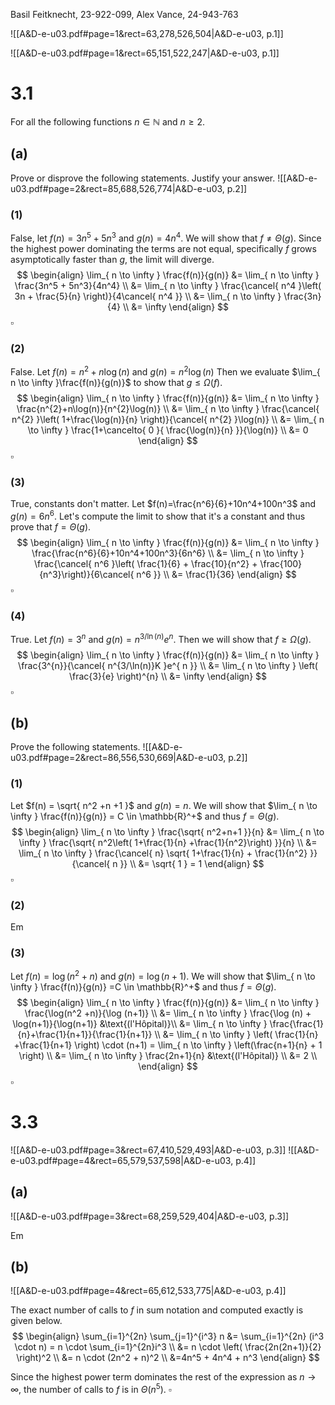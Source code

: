 Basil Feitknecht, 23-922-099,
Alex Vance, 24-943-763


![[A&D-e-u03.pdf#page=1&rect=63,278,526,504|A&D-e-u03, p.1]]

![[A&D-e-u03.pdf#page=1&rect=65,151,522,247|A&D-e-u03, p.1]]

<div class="page-break" style="page-break-before: always;"></div>

# 3.1
For all the following functions $n \in \mathbb{N}$ and $n \geq 2$.

## (a)
Prove or disprove the following statements. Justify your answer.
![[A&D-e-u03.pdf#page=2&rect=85,688,526,774|A&D-e-u03, p.2]]

### (1)
False, let $f(n) =3n^5+5n^3$ and $g(n)=4n^4$. We will show that $f \neq \Theta(g)$. Since the highest power dominating the terms are not equal, specifically $f$ grows asymptotically faster than $g$, the limit will diverge.
$$
\begin{align}
\lim_{ n \to \infty }  \frac{f(n)}{g(n)} &= \lim_{ n \to \infty } \frac{3n^5 + 5n^3}{4n^4} \\
&= \lim_{ n \to \infty } \frac{\cancel{ n^4 }\left( 3n + \frac{5}{n} \right)}{4\cancel{ n^4 }} \\
&= \lim_{ n \to \infty } \frac{3n}{4} \\
&= \infty
\end{align}
$$
$\square$

<div class="page-break" style="page-break-before: always;"></div>

### (2)
False. Let $f(n)=n^{2}+n\log(n)$ and $g(n)=n^{2}\log(n)$ Then we evaluate $\lim_{ n \to \infty }\frac{f(n)}{g(n)}$ to show that $g \leq\Omega(f)$.
$$
\begin{align}
\lim_{ n \to \infty }  \frac{f(n)}{g(n)} &= \lim_{ n \to \infty }  \frac{n^{2}+n\log(n)}{n^{2}\log(n)} \\
&= \lim_{ n \to \infty } \frac{\cancel{ n^{2} }\left( 1+\frac{\log(n)}{n} \right)}{\cancel{ n^{2} }\log(n)} \\
&= \lim_{ n \to \infty } \frac{1+\cancelto{ 0 }{ \frac{\log(n)}{n} }}{\log(n)} \\
&= 0
\end{align}
$$
$\square$

### (3)
True, constants don't matter. Let $f(n)=\frac{n^6}{6}+10n^4+100n^3$ and $g(n)=6n^6$. Let's compute the limit to show that it's a constant and thus prove that $f = \Theta(g)$.
$$
\begin{align}
\lim_{ n \to \infty } \frac{f(n)}{g(n)} &= \lim_{ n \to \infty } \frac{\frac{n^6}{6}+10n^4+100n^3}{6n^6} \\
&= \lim_{ n \to \infty } \frac{\cancel{ n^6 }\left( \frac{1}{6} + \frac{10}{n^2} + \frac{100}{n^3}\right)}{6\cancel{ n^6 }} \\
&= \frac{1}{36}
\end{align}
$$
$\square$

### (4)
True. Let $f(n) = 3^{n}$ and $g(n)=n^{3/\ln(n)}e^{ n }$. Then we will show that $f \geq \Omega(g)$.
$$
\begin{align}
\lim_{ n \to \infty } \frac{f(n)}{g(n)} &= \lim_{ n \to \infty } \frac{3^{n}}{\cancel{ n^{3/\ln(n)}K }e^{ n }} \\
&= \lim_{ n \to \infty } \left( \frac{3}{e} \right)^{n} \\
&= \infty
\end{align}
$$
$\square$


<div class="page-break" style="page-break-before: always;"></div>

## (b)
Prove the following statements.
![[A&D-e-u03.pdf#page=2&rect=86,556,530,669|A&D-e-u03, p.2]]

### (1)
Let $f(n) = \sqrt{ n^2 +n +1 }$ and $g(n)=n$. We will show that $\lim_{ n \to \infty } \frac{f(n)}{g(n)} = C \in \mathbb{R}^+$ and thus $f=\Theta(g)$.
$$
\begin{align}
\lim_{ n \to \infty } \frac{\sqrt{ n^2+n+1 }}{n} &= \lim_{ n \to \infty } \frac{\sqrt{ n^2\left( 1+\frac{1}{n} +\frac{1}{n^2}\right) }}{n} \\
&= \lim_{ n \to \infty } \frac{\cancel{ n} \sqrt{ 1+\frac{1}{n} + \frac{1}{n^2} }}{\cancel{ n }} \\
&= \sqrt{ 1 } = 1
\end{align}
$$
$\square$


### (2)
Em

<div class="page-break" style="page-break-before: always;"></div>

### (3)
Let $f(n)=\log(n^2 + n)$ and $g(n) =\log(n+1)$. We will show that $\lim_{ n \to \infty } \frac{f(n)}{g(n)} =C \in \mathbb{R}^+$ and thus $f = \Theta(g)$.
$$
\begin{align}
\lim_{ n \to \infty } \frac{f(n)}{g(n)} &= \lim_{ n \to \infty } \frac{\log(n^2 +n)}{\log (n+1)} \\
&= \lim_{ n \to \infty } \frac{\log (n) + \log(n+1)}{\log(n+1)} &\text{(l'Hôpital)}\\
&= \lim_{ n \to \infty } \frac{\frac{1}{n}+\frac{1}{n+1}}{\frac{1}{n+1}}  \\
&= \lim_{ n \to \infty } \left( \frac{1}{n} +\frac{1}{n+1} \right) \cdot (n+1) = \lim_{ n \to \infty } \left(\frac{n+1}{n} + 1 \right) \\
&= \lim_{ n \to \infty } \frac{2n+1}{n} &\text{(l'Hôpital)} \\
&= 2 \\
\end{align}
$$
$\square$

<div class="page-break" style="page-break-before: always;"></div>

# 3.3
![[A&D-e-u03.pdf#page=3&rect=67,410,529,493|A&D-e-u03, p.3]]
![[A&D-e-u03.pdf#page=4&rect=65,579,537,598|A&D-e-u03, p.4]]

## (a)
![[A&D-e-u03.pdf#page=3&rect=68,259,529,404|A&D-e-u03, p.3]]

Em

<div class="page-break" style="page-break-before: always;"></div>

## (b)
![[A&D-e-u03.pdf#page=4&rect=65,612,533,775|A&D-e-u03, p.4]]


The exact number of calls to $f$ in sum notation and computed exactly is given below.
 $$
\begin{align}
\sum_{i=1}^{2n} \sum_{j=1}^{i^3} n &= \sum_{i=1}^{2n}  (i^3 \cdot n) = n \cdot \sum_{i=1}^{2n}i^3  \\
&= n \cdot \left( \frac{2n(2n+1)}{2} \right)^2 \\
&= n \cdot (2n^2 + n)^2 \\
&=4n^5 + 4n^4 + n^3
\end{align}
$$

Since the highest power term dominates the rest of the expression as $n\to \infty$, the number of calls to $f$ is in $\Theta(n^5)$.
$\square$
